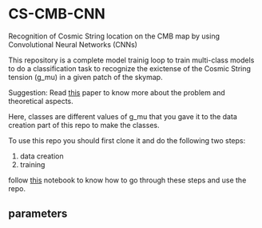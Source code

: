 # CS-CMB-CNN
‫‪Recognition‬‬ ‫‪of‬‬ ‫‪Cosmic‬‬ ‫‪String‬‬ ‫‪location‬‬ ‫‪on‬‬ ‫‪the‬‬ ‫‪CMB‬‬ ‫‪map‬‬ ‫‪by‬‬ ‫‪using‬‬ ‫‪Convolutional‬‬ ‫‪Neural‬‬ ‫‪Networks‬‬ (CNNs)

This repository is a complete model trainig loop to train multi-class models to do a classification task to recognize the exictense of the ‫‪Cosmic‬‬ ‫‪String tension (g_mu) in a given patch of the skymap.

Suggestion: Read [this](https://www.researchgate.net/profile/Motahare-Torki/publication/352054373_Planck_Limits_on_Cosmic_String_Tension_Using_Machine_Learning/links/60c06cdb458515bfdb556da4/Planck-Limits-on-Cosmic-String-Tension-Using-Machine-Learning.pdf) paper to know more about the problem and theoretical aspects.

Here, classes are different values of g_mu that you gave it to the data creation part of this repo to make the classes.

To use this repo you should first clone it and do the following two steps:
1. data creation
2. training

follow [this](https://github.com/yashar7799/CS-CMB-CNN/blob/master/CS_CMB_CNN_notebook.ipynb) notebook to know how to go through these steps and use the repo.

## parameters
